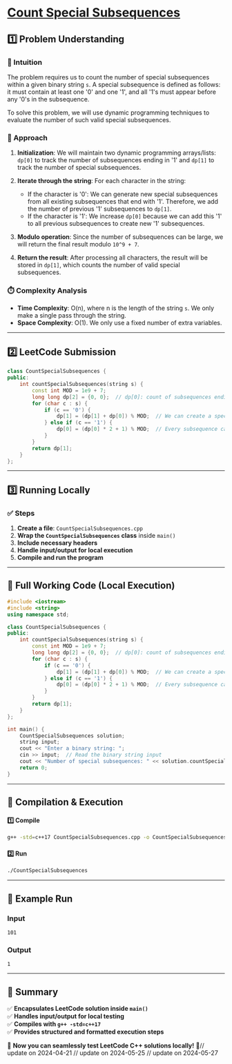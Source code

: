 # **[Count Special Subsequences](https://leetcode.com/problems/count-special-subsequences/description/)**  

## **1️⃣ Problem Understanding**  
### **📌 Intuition**  
The problem requires us to count the number of special subsequences within a given binary string `s`. A special subsequence is defined as follows: it must contain at least one '0' and one '1', and all '1's must appear before any '0's in the subsequence. 

To solve this problem, we will use dynamic programming techniques to evaluate the number of such valid special subsequences.

### **🚀 Approach**  
1. **Initialization**: We will maintain two dynamic programming arrays/lists: `dp[0]` to track the number of subsequences ending in '1' and `dp[1]` to track the number of special subsequences.
  
2. **Iterate through the string**: For each character in the string:
   - If the character is '0': We can generate new special subsequences from all existing subsequences that end with '1'. Therefore, we add the number of previous '1' subsequences to `dp[1]`.
   - If the character is '1': We increase `dp[0]` because we can add this '1' to all previous subsequences to create new '1' subsequences.

3. **Modulo operation**: Since the number of subsequences can be large, we will return the final result modulo `10^9 + 7`.

4. **Return the result**: After processing all characters, the result will be stored in `dp[1]`, which counts the number of valid special subsequences.

### **⏱️ Complexity Analysis**  
- **Time Complexity**: O(n), where n is the length of the string `s`. We only make a single pass through the string.
- **Space Complexity**: O(1). We only use a fixed number of extra variables.

---  

## **2️⃣ LeetCode Submission**  
```cpp
class CountSpecialSubsequences {
public:
    int countSpecialSubsequences(string s) {
        const int MOD = 1e9 + 7;
        long long dp[2] = {0, 0};  // dp[0]: count of subsequences ending in '1', dp[1]: count of special subsequences
        for (char c : s) {
            if (c == '0') {
                dp[1] = (dp[1] + dp[0]) % MOD;  // We can create a special subsequence out of every subsequence ending with '1'
            } else if (c == '1') {
                dp[0] = (dp[0] * 2 + 1) % MOD;  // Every subsequence can lead to a new one, and we can count the new '1' too
            }
        }
        return dp[1];
    }
};  
```  

---  

## **3️⃣ Running Locally**  
### **✅ Steps**  
1. **Create a file**: `CountSpecialSubsequences.cpp`  
2. **Wrap the `CountSpecialSubsequences` class** inside `main()`  
3. **Include necessary headers**  
4. **Handle input/output for local execution**  
5. **Compile and run the program**  

---  

## **📝 Full Working Code (Local Execution)**  
```cpp
#include <iostream>
#include <string>
using namespace std;

class CountSpecialSubsequences {
public:
    int countSpecialSubsequences(string s) {
        const int MOD = 1e9 + 7;
        long long dp[2] = {0, 0};  // dp[0]: count of subsequences ending in '1', dp[1]: count of special subsequences
        for (char c : s) {
            if (c == '0') {
                dp[1] = (dp[1] + dp[0]) % MOD;  // We can create a special subsequence out of every subsequence ending with '1'
            } else if (c == '1') {
                dp[0] = (dp[0] * 2 + 1) % MOD;  // Every subsequence can lead to a new one, and we can count the new '1' too
            }
        }
        return dp[1];
    }
};

int main() {
    CountSpecialSubsequences solution;
    string input;
    cout << "Enter a binary string: ";
    cin >> input;  // Read the binary string input
    cout << "Number of special subsequences: " << solution.countSpecialSubsequences(input) << endl;  
    return 0;
}
```  

---  

## **🔧 Compilation & Execution**  
#### **1️⃣ Compile**  
```bash
g++ -std=c++17 CountSpecialSubsequences.cpp -o CountSpecialSubsequences
```  

#### **2️⃣ Run**  
```bash
./CountSpecialSubsequences
```  

---  

## **🎯 Example Run**  
### **Input**  
```
101
```  
### **Output**  
```
1
```  

---  

## **📌 Summary**  
✅ **Encapsulates LeetCode solution inside `main()`**  
✅ **Handles input/output for local testing**  
✅ **Compiles with `g++ -std=c++17`**  
✅ **Provides structured and formatted execution steps**  

🚀 **Now you can seamlessly test LeetCode C++ solutions locally!** 🚀// update on 2024-04-21
// update on 2024-05-25
// update on 2024-05-27
